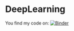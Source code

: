 # DeepLearning

You find my code on:
[![Binder](https://mybinder.org/badge_logo.svg)](https://mybinder.org/v2/gh/giuliajkl/DeepLearning/main?labpath=MovieLens)
